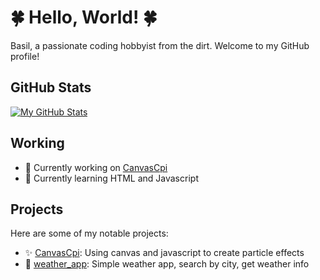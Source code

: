 # 🍀 Hello, World! 🍀

Basil, a passionate coding hobbyist from the dirt. Welcome to my GitHub profile!

## GitHub Stats

[![My GitHub Stats](https://github-readme-stats.vercel.app/api?username=B4si1&show_icons=true&hide=contribs,issues)](https://github.com/B4si1)

## Working

- 🌱 Currently working on [CanvasCpi](https://github.com/B4si1/CanvasCpi)
- 🌱 Currently learning HTML and Javascript

## Projects

Here are some of my notable projects:

- ✨ [CanvasCpi](https://github.com/B4si1/CanvasCpi): Using canvas and javascript to create particle effects
- 🌈 [weather_app](https://github.com/B4si1/weather_app): Simple weather app, search by city, get weather info 





